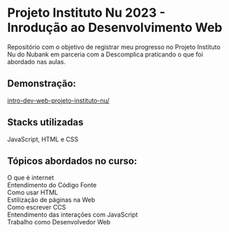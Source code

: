# Projeto Instituto Nu 2023 - Inrodução ao Desenvolvimento Web

Repositório com o objetivo de registrar meu progresso no Projeto Instituto Nu do Nubank em parceria com a Descomplica praticando o que foi abordado nas aulas.

## Demonstração:

[intro-dev-web-projeto-instituto-nu/](https://whoisbrizza.github.io/intro-dev-web-projeto-instituto-nu/)

## Stacks utilizadas

JavaScript, HTML e CSS

## Tópicos abordados no curso:

O que é internet <br>
Entendimento do Código Fonte <br>
Como usar HTML <br>
Estilização de páginas na Web <br>
Como escrever CCS <br>
Entendimento das interações com JavaScript <br>
Trabalho como Desenvolvedor Web <br>
